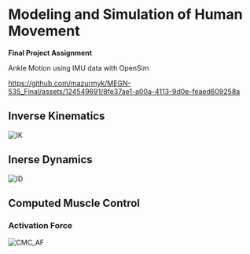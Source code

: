 # Modeling and Simulation of Human Movement

**Final Project Assignment**

Ankle Motion using IMU data with OpenSim

https://github.com/mazurmyk/MEGN-535_Final/assets/124549691/8fe37ae1-a00a-4113-9d0e-feaed609258a

## Inverse Kinematics
![IK](https://github.com/mazurmyk/MEGN-535_Final/assets/124549691/daab7803-0e93-44f9-8e82-858a7ff9efe6)
## Inerse Dynamics
![ID](https://github.com/mazurmyk/MEGN-535_Final/assets/124549691/9558e8bf-c872-4a99-aa56-d9ed73906d8c)

## Computed Muscle Control
### Activation Force
![CMC_AF](https://github.com/mazurmyk/MEGN-535_Final/assets/124549691/daac47d7-4d23-4f7c-8b67-5944b5d2ba80)
